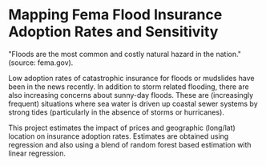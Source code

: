 # Mapping Fema Flood Insurance Adoption Rates and Sensitivity

"Floods are the most common and costly natural hazard in the nation." (source: fema.gov).

Low adoption rates of catastrophic insurance for floods or mudslides have been in the news recently. In addition to storm related flooding, there are also increasing concerns about sunny-day floods. These are (increasingly frequent) situations where sea water is driven up coastal sewer systems by strong tides (particularly in the absence of storms or hurricanes).

This project estimates the impact of prices and geographic (long/lat) location on insurance adoption rates. Estimates are obtained using regression and also using a blend of random forest based estimation with linear regression.
